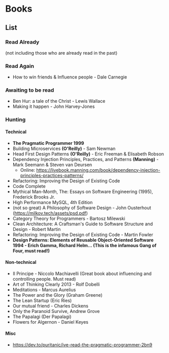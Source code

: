 # Books

## List

### Read Already

(not including those who are already read in the past)

### Read Again

- How to win friends & Influence people - Dale Carnegie

### Awaiting to be read
- Ben Hur: a tale of the Christ - Lewis Wallace
- Making it happen - John Harvey-Jones

### Hunting

#### Technical

- **The Pragmatic Programmer 1999**
- Building Microservices **(O'Reilly)** - Sam Newman
- Head First Design Patterns  **(O'Reilly)** -  Eric Freeman &  Elisabeth Robson
- Dependency Injection Principles, Practices, and Patterns **(Manning)** - Mark Seemann & Steven van Deursen
  - Online: https://livebook.manning.com/book/dependency-injection-principles-practices-patterns/
- Refactoring: Improving the Design of Existing Code
- Code Complete
- Mythical Man-Month, The: Essays on Software Engineering (1995),  Frederick Brooks Jr.
- High Performance MySQL, 4th Edition
- (not so great) A Philosophy of Software Design - John Ousterhout (https://milkov.tech/assets/psd.pdf)
- Category Theory for Programmers - Bartosz Milewski
- Clean Architecture: A Craftsman's Guide to Software Structure and Design - Robert Martin
- Refactoring: Improving the Design of Existing Code - Martin Fowler
- **Design Patterns: Elements of Reusable Object-Oriented Software 1994 - Erich Gamma, Richard Helm... (This is the infamous Gang of Four, must read!)**

#### Non-technical

- Il Principe -  Niccolo Machiavelli (Great book about influencing and controlling people. Must read)
- Art of Thinking Clearly 2013 - Rolf Dobelli
- Meditations - Marcus Aurelius
- The Power and the Glory (Graham Greene)
- The Lean Startup (Eric Ries)
- Our mutual friend - Charles Dickens
- Only the Paranoid Survive, Andrew Grove
- The Papalagi (Der Papalagi)
- Flowers for Algernon - Daniel Keyes

#### Misc

- https://dev.to/puritanic/ive-read-the-pragmatic-programmer-2bn9















